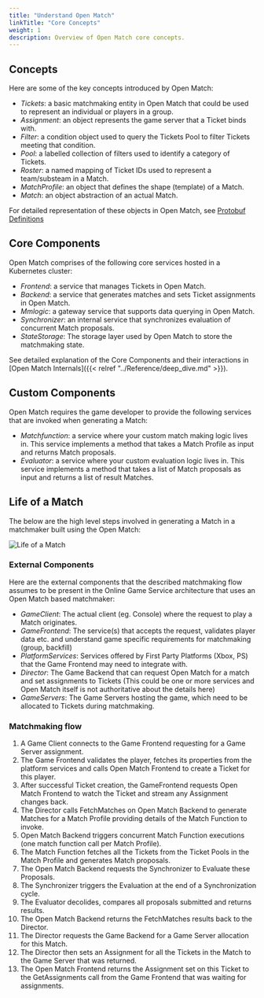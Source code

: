 ```yaml
---
title: "Understand Open Match"
linkTitle: "Core Concepts"
weight: 1
description: Overview of Open Match core concepts.
---
```


## Concepts

Here are some of the key concepts introduced by Open Match:

- _Tickets_: a basic matchmaking entity in Open Match that could be used to represent an individual or players in a group.
- _Assignment_: an object represents the game server that a Ticket binds with.
- _Filter_: a condition object used to query the Tickets Pool to filter Tickets meeting that condition.
- _Pool_: a labelled collection of filters used to identify a category of Tickets.
- _Roster_: a named mapping of Ticket IDs used to represent a team/substeam in a Match.
- _MatchProfile_: an object that defines the shape (template) of a Match.
- _Match_: an object abstraction of an actual Match.

For detailed representation of these objects in Open Match, see [Protobuf Definitions](https://github.com/googleforgames/open-match/blob/master/api/messages.proto)

## Core Components

Open Match comprises of the following core services hosted in a Kubernetes cluster:

- _Frontend_: a service that manages Tickets in Open Match.
- _Backend_: a service that generates matches and sets Ticket assignments in Open Match.
- _Mmlogic_: a gateway service that supports data querying in Open Match.
- _Synchronizer_: an internal service that synchronizes evaluation of concurrent Match proposals.
- _StateStorage_: The storage layer used by Open Match to store the matchmaking state.

See detailed explanation of the Core Components and their interactions in [Open Match Internals]({{< relref "../Reference/deep_dive.md" >}}).

## Custom Components

Open Match requires the game developer to provide the following services that are invoked when generating a Match:

- _Matchfunction_: a service where your custom match making logic lives in. This service implements a method that takes a Match Profile as input and returns Match proposals.
- _Evaluator_: a service where your custom evaluation logic lives in. This service implements a method that takes a list of Match proposals as input and returns a list of result Matches.

## Life of a Match

The below are the high level steps involved in generating a Match in a matchmaker built using the Open Match:

![Life of a Match](../../../images/lifeofamatch.jpeg)

### External Components

Here are the external components that the described matchmaking flow assumes to be present in the Online Game Service architecture that uses an Open Match based matchmaker:

- _GameClient_: The actual client (eg. Console) where the request to play a Match originates.
- _GameFrontend_: The service(s) that accepts the request, validates player data etc. and understand game specific requirements for matchmaking (group, backfill)
- _PlatformServices_: Services offered by First Party Platforms (Xbox, PS) that the Game Frontend may need to integrate with.
- _Director_: The Game Backend that can request Open Match for a match and set assignments to Tickets (This could be one or more services and Open Match itself is not authoritative about the details here)
- _GameServers_: The Game Servers hosting the game, which need to be allocated to Tickets during matchmaking.

### Matchmaking flow

1. A Game Client connects to the Game Frontend requesting for a Game Server assignment.
2. The Game Frontend validates the player, fetches its properties from the platform services and calls Open Match Frontend to create a Ticket for this player.
3. After successful Ticket creation, the GameFrontend requests Open Match Frontend to watch the Ticket and stream any Assignment changes back.
4. The Director calls FetchMatches on Open Match Backend to generate Matches for a Match Profile providing details of the Match Function to invoke.
5. Open Match Backend triggers concurrent Match Function executions (one match function call per Match Profile).
6. The Match Function fetches all the Tickets from the Ticket Pools in the Match Profile and generates Match proposals.
7. The Open Match Backend requests the Synchronizer to Evaluate these Proposals.
8. The Synchronizer triggers the Evaluation at the end of a Synchronization cycle.
9. The Evaluator decolides, compares all proposals submitted and returns results.
10. The Open Match Backend returns the FetchMatches results back to the Director.
11. The Director requests the Game Backend for a Game Server allocation for this Match.
12. The Director then sets an Assignment for all the Tickets in the Match to the Game Server that was returned.
13. The Open Match Frontend returns the Assignment set on this Ticket to the GetAssignments call from the Game Frontend that was waiting for assignments.
